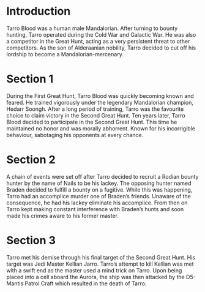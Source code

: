 # Introduction

Tarro Blood was a human male Mandalorian.
After turning to bounty hunting, Tarro operated during the Cold War and Galactic War.
He was also a competitor in the Great Hunt, acting as a very persistent threat to other competitors.
As the son of Alderaanian nobility, Tarro decided to cut off his lordship to become a Mandalorian-mercenary.

# Section 1

During the First Great Hunt, Tarro Blood was quickly becoming known and feared.
He trained vigorously under the legendary Mandalorian champion, Hedarr Soongh.
After a long period of training, Tarro was the favourite choice to claim victory in the Second Great Hunt.
Ten years later, Tarro Blood decided to participate in the Second Great Hunt.
This time he maintained no honor and was morally abhorrent.
Known for his incorrigible behaviour, sabotaging his opponents at every chance.

# Section 2

A chain of events were set off after Tarro decided to recruit a Rodian bounty hunter by the name of Nails to be his lackey.
The opposing hunter named Braden decided to fulfill a bounty on a fugitive.
While this was happening, Tarro had an accomplice murder one of Braden’s friends.
Unaware of the consequence, he had his lackey eliminate his accomplice.
From then on Tarro kept making constant interference with Braden’s hunts and soon made his crimes aware to his former master.

# Section 3

Tarro met his demise through his final target of the Second Great Hunt.
His target was Jedi Master Kellian Jarro.
Tarro’s attempt to kill Kellian was met with a swift end as the master used a mind trick on Tarro.
Upon being placed into a cell aboard the Aurora, the ship was then attacked by the D5-Mantis Patrol Craft which resulted in the death of Tarro.
